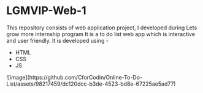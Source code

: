 # LGMVIP-Web-1

This repository consists of web application project, I developed during Lets grow more internship program
It is a to do list web app which is interactive and user friendly.
It is developed using -
<ul>
  <li>
    HTML
  </li>
  <li>
    CSS
  </li>
  <li>
    JS
  </li>
</ul>
![image](https://github.com/CforCodin/Online-To-Do-List/assets/98217459/dc120dcc-b3de-4523-bd8e-67225ae5ad77)
